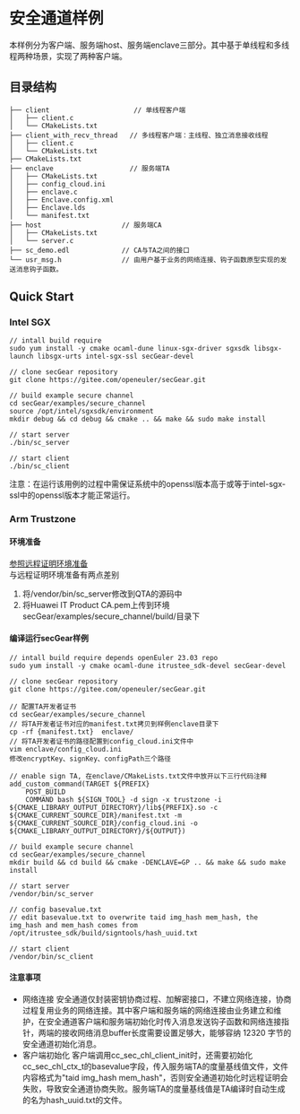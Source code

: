 # 安全通道样例

本样例分为客户端、服务端host、服务端enclave三部分。其中基于单线程和多线程两种场景，实现了两种客户端。
## 目录结构

```
├── client                     // 单线程客户端
│   ├── client.c
│   └── CMakeLists.txt
├── client_with_recv_thread   // 多线程客户端：主线程、独立消息接收线程
│   ├── client.c
│   └── CMakeLists.txt
├── CMakeLists.txt
├── enclave                   // 服务端TA    
│   ├── CMakeLists.txt
│   ├── config_cloud.ini
│   ├── enclave.c
│   ├── Enclave.config.xml
│   ├── Enclave.lds
│   └── manifest.txt
├── host                    // 服务端CA
│   ├── CMakeLists.txt
│   └── server.c
├── sc_demo.edl             // CA与TA之间的接口
└── usr_msg.h               // 由用户基于业务的网络连接、钩子函数原型实现的发送消息钩子函数。
```

## Quick Start
### Intel SGX

```
// intall build require
sudo yum install -y cmake ocaml-dune linux-sgx-driver sgxsdk libsgx-launch libsgx-urts intel-sgx-ssl secGear-devel

// clone secGear repository
git clone https://gitee.com/openeuler/secGear.git

// build example secure channel
cd secGear/examples/secure_channel
source /opt/intel/sgxsdk/environment
mkdir debug && cd debug && cmake .. && make && sudo make install

// start server
./bin/sc_server

// start client
./bin/sc_client
```
注意：在运行该用例的过程中需保证系统中的openssl版本高于或等于intel-sgx-ssl中的openssl版本才能正常运行。

### Arm Trustzone
#### 环境准备
[参照远程证明环境准备](https://gitee.com/houmingyong/secGear/tree/master/examples/remote_attest#%E7%8E%AF%E5%A2%83%E5%87%86%E5%A4%87)   
与远程证明环境准备有两点差别
1. 将/vendor/bin/sc_server修改到QTA的源码中
2. 将Huawei IT Product CA.pem上传到环境 secGear/examples/secure_channel/build/目录下

#### 编译运行secGear样例

```
// intall build require depends openEuler 23.03 repo
sudo yum install -y cmake ocaml-dune itrustee_sdk-devel secGear-devel

// clone secGear repository
git clone https://gitee.com/openeuler/secGear.git

// 配置TA开发者证书
cd secGear/examples/secure_channel
// 将TA开发者证书对应的manifest.txt拷贝到样例enclave目录下
cp -rf {manifest.txt}  enclave/
// 将TA开发者证书的路径配置到config_cloud.ini文件中
vim enclave/config_cloud.ini 
修改encryptKey、signKey、configPath三个路径

// enable sign TA, 在enclave/CMakeLists.txt文件中放开以下三行代码注释
add_custom_command(TARGET ${PREFIX}
    POST_BUILD
    COMMAND bash ${SIGN_TOOL} -d sign -x trustzone -i ${CMAKE_LIBRARY_OUTPUT_DIRECTORY}/lib${PREFIX}.so -c ${CMAKE_CURRENT_SOURCE_DIR}/manifest.txt -m ${CMAKE_CURRENT_SOURCE_DIR}/config_cloud.ini -o ${CMAKE_LIBRARY_OUTPUT_DIRECTORY}/${OUTPUT})

// build example secure channel
cd secGear/examples/secure_channel
mkdir build && cd build && cmake -DENCLAVE=GP .. && make && sudo make install

// start server
/vendor/bin/sc_server

// config basevalue.txt
// edit basevalue.txt to overwrite taid img_hash mem_hash, the img_hash and mem_hash comes from /opt/itrustee_sdk/build/signtools/hash_uuid.txt

// start client 
/vendor/bin/sc_client
```

#### 注意事项
- 网络连接
安全通道仅封装密钥协商过程、加解密接口，不建立网络连接，协商过程复用业务的网络连接。其中客户端和服务端的网络连接由业务建立和维护，在安全通道客户端和服务端初始化时传入消息发送钩子函数和网络连接指针，两端的接收网络消息buffer长度需要设置足够大，能够容纳 12320 字节的安全通道初始化消息。
- 客户端初始化
客户端调用cc_sec_chl_client_init时，还需要初始化cc_sec_chl_ctx_t的basevalue字段，传入服务端TA的度量基线值文件，文件内容格式为"taid img_hash mem_hash"，否则安全通道初始化时远程证明会失败，导致安全通道协商失败。服务端TA的度量基线值是TA编译时自动生成的名为hash_uuid.txt的文件。
